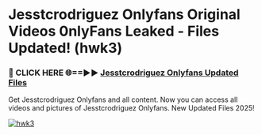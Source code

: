 # Jesstcrodriguez Onlyfans Original Videos 0nlyFans Leaked - Files Updated! (hwk3)

<h3>🔴 CLICK HERE 🌐==►► <a href="https://tinyurl.com/ehrbuxhb" rel="nofollow">Jesstcrodriguez Onlyfans Updated Files</a></h3>

Get Jesstcrodriguez Onlyfans and all content. Now you can access all videos and pictures of Jesstcrodriguez Onlyfans. New Updated Files 2025!

[![hwk3](https://i.imgur.com/lVYEuWS.gif)](https://tinyurl.com/ehrbuxhb)
